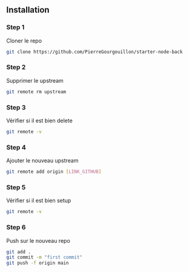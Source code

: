 ## Installation
### Step 1

Cloner le repo

```bash
git clone https://github.com/PierreGourgouillon/starter-node-back
```

### Step 2

Supprimer le upstream

```bash
git remote rm upstream
```

### Step 3

Vérifier si il est bien delete

```bash
git remote -v
```

### Step 4

Ajouter le nouveau upstream

```bash
git remote add origin [LINK_GITHUB]
```

### Step 5

Vérifier si il est bien setup

```bash
git remote -v
```

### Step 6

Push sur le nouveau repo

```bash
git add .
git commit -m "first commit"
git push -f origin main
```
